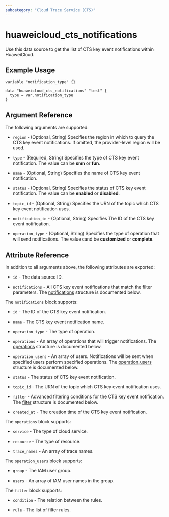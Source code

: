 ```yaml
---
subcategory: "Cloud Trace Service (CTS)"
---
```


# huaweicloud_cts_notifications

Use this data source to get the list of CTS key event notifications within HuaweiCloud.

## Example Usage

```hcl
variable "notification_type" {}

data "huaweicloud_cts_notifications" "test" {
  type = var.notification_type
}
```

## Argument Reference

The following arguments are supported:

* `region` - (Optional, String) Specifies the region in which to query the CTS key event notifications.
  If omitted, the provider-level region will be used.

* `type` - (Required, String) Specifies the type of CTS key event notification. The value can be **smn** or **fun**.

* `name` - (Optional, String) Specifies the name of CTS key event notification.

* `status` - (Optional, String) Specifies the status of CTS key event notification.
  The value can be **enabled** or **disabled**.

* `topic_id` - (Optional, String) Specifies the URN of the topic which CTS key event notification uses.

* `notification_id` - (Optional, String) Specifies The ID of the CTS key event notification.

* `operation_type` - (Optional, String) Specifies the type of operation that will send notifications.
  The value cand be **customized** or **complete**.

## Attribute Reference

In addition to all arguments above, the following attributes are exported:

* `id` - The data source ID.

* `notifications` - All CTS key event notifications that match the filter parameters.
  The [notifications](#Notifications) structure is documented below.

<a name="Notifications"></a>
The `notifications` block supports:

* `id` - The ID of the CTS key event notification.

* `name` - The CTS key event notification name.

* `operation_type` - The type of operation.

* `operations` - An array of operations that will trigger notifications.
  The [operations](#Notifications_Operations) structure is documented below.

* `operation_users` - An array of users. Notifications will be sent when specified users
  perform specified operations.
  The [operation_users](#Notifications_OperationUsers) structure is documented below.

* `status` - The status of CTS key event notification.

* `topic_id` - The URN of the topic which CTS key event notification uses.

* `filter` - Advanced filtering conditions for the CTS key event notification.
  The [filter](#Notifications_Filter) structure is documented below.

* `created_at` - The creation time of the CTS key event notification.

<a name="Notifications_Operations"></a>
The `operations` block supports:

* `service` - The type of cloud service.

* `resource` - The type of resource.

* `trace_names` - An array of trace names.

<a name="Notifications_OperationUsers"></a>
The `operation_users` block supports:

* `group` - The IAM user group.

* `users` - An array of IAM user names in the group.

<a name="Notifications_Filter"></a>
The `filter` block supports:

* `condition` - The relation between the rules.

* `rule` - The list of filter rules.

